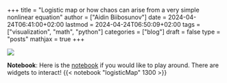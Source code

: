+++
title = "Logistic map or how chaos can arise from a very simple nonlinear equation"
author = ["Aidin Biibosunov"]
date = 2024-04-24T06:41:00+02:00
lastmod = 2024-04-24T06:50:09+02:00
tags = ["visualization", "math", "python"]
categories = ["blog"]
draft = false
type = "posts"
mathjax = true
+++

![](/images/logisticMap/logisticMap_example.png "")

**Notebook**: Here is the [notebook](/jupyter/logistic_fractals_demo_students.ipynb) if you would like to play around. There are widgets to interact!
{{< notebook "logisticMap" 1300 >}}
